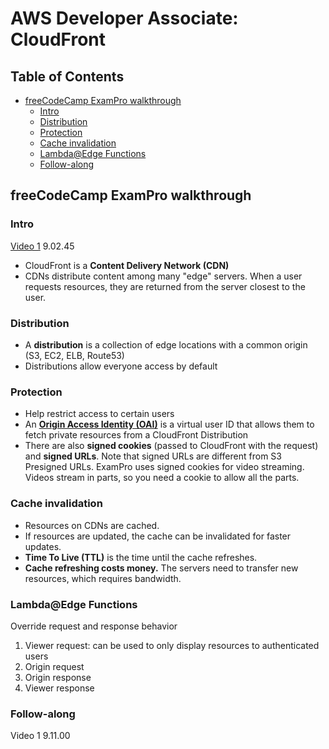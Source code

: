 # AWS Developer Associate: CloudFront

## Table of Contents <!-- omit in toc -->

- [freeCodeCamp ExamPro walkthrough](#freecodecamp-exampro-walkthrough)
  - [Intro](#intro)
  - [Distribution](#distribution)
  - [Protection](#protection)
  - [Cache invalidation](#cache-invalidation)
  - [Lambda@Edge Functions](#lambdaedge-functions)
  - [Follow-along](#follow-along)

## freeCodeCamp ExamPro walkthrough

### Intro

[Video 1](https://youtu.be/RrKRN9zRBWs) 9.02.45

- CloudFront is a **Content Delivery Network (CDN)**
- CDNs distribute content among many "edge" servers. When a user requests resources, they are returned from the server closest to the user.

### Distribution

- A **distribution** is a collection of edge locations with a common origin (S3, EC2, ELB, Route53)
- Distributions allow everyone access by default

### Protection

- Help restrict access to certain users
- An **[Origin Access Identity (OAI)](https://docs.aws.amazon.com/AWSCloudFormation/latest/UserGuide/aws-resource-cloudfront-cloudfrontoriginaccessidentity.html)** is a virtual user ID that allows them to fetch private resources from a CloudFront Distribution
- There are also **signed cookies** (passed to CloudFront with the request) and **signed URLs**. Note that signed URLs are different from S3 Presigned URLs. ExamPro uses signed cookies for video streaming. Videos stream in parts, so you need a cookie to allow all the parts.

### Cache invalidation

- Resources on CDNs are cached.
- If resources are updated, the cache can be invalidated for faster updates.
- **Time To Live (TTL)** is the time until the cache refreshes.
- **Cache refreshing costs money.** The servers need to transfer new resources, which requires bandwidth.

### Lambda@Edge Functions

Override request and response behavior

1. Viewer request: can be used to only display resources to authenticated users
2. Origin request
3. Origin response
4. Viewer response

### Follow-along

Video 1 9.11.00

